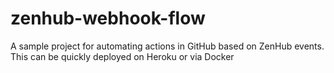# zenhub-webhook-flow

A sample project for automating actions in GitHub based on ZenHub events. This can be quickly deployed on Heroku or via Docker
